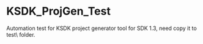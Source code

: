 # KSDK_ProjGen_Test
Automation test for KSDK project generator tool for SDK 1.3, need copy it to test\ folder.

